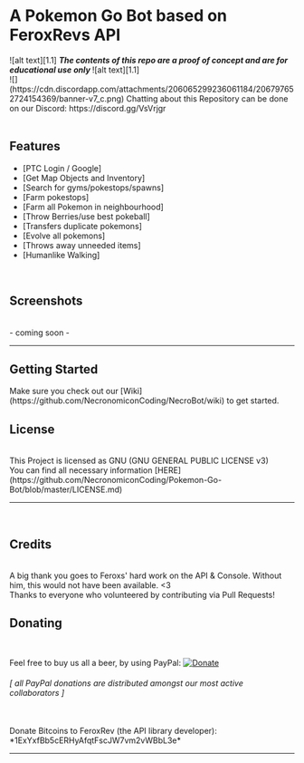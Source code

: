 <!-- define warning icon -->
[1.1]: http://i.imgur.com/M4fJ65n.png (ATTENTION)
[1.2]: http://i.imgur.com/NNcGs1n.png (BTC)
<!-- title -->
<h1>A Pokemon Go Bot based on FeroxRevs API</h1>
<!-- disclaimer -->
![alt text][1.1] <strong><em> The contents of this repo are a proof of concept and are for educational use only </em></strong>![alt text][1.1]<br/>
![](https://cdn.discordapp.com/attachments/206065299236061184/206797652724154369/banner-v7_c.png)
Chatting about this Repository can be done on our Discord: https://discord.gg/VsVrjgr <br/>
<br/>

<h2><a name="features">Features</a></h2>

 - [PTC Login / Google]
 - [Get Map Objects and Inventory]
 - [Search for gyms/pokestops/spawns]
 - [Farm pokestops]
 - [Farm all Pokemon in neighbourhood]
 - [Throw Berries/use best pokeball]
 - [Transfers duplicate pokemons]
 - [Evolve all pokemons]
 - [Throws away unneeded items]
 - [Humanlike Walking]

<br/>
<h2><a name="screenshots">Screenshots</a></h2><br/>
- coming soon -<br/>
<hr/>

<h2><a name="getting-started">Getting Started</a></h2>
Make sure you check out our [Wiki](https://github.com/NecronomiconCoding/NecroBot/wiki) to get started.
<br/>

<h2><a name="license">License</a></h2><br/>
This Project is licensed as GNU (GNU GENERAL PUBLIC LICENSE v3) 
<br/>
You can find all necessary information [HERE](https://github.com/NecronomiconCoding/Pokemon-Go-Bot/blob/master/LICENSE.md)
<br/>
<hr/>
<br/>

<h2><a name="credits">Credits</a></h2><br/>
A big thank you goes to Feroxs' hard work on the API & Console. Without him, this would not have been available. <3
<br/>
Thanks to everyone who volunteered by contributing via Pull Requests!

<h2><a name="donating">Donating</a></h2>
<br/>

<a name="paypal">Feel free to buy us all a beer, by using PayPal:</a>
[![Donate](https://www.paypalobjects.com/en_US/i/btn/btn_donate_LG.gif)](https://www.paypal.com/cgi-bin/webscr?cmd=_donations&business=farhaninoor1%40gmail%2ecom&lc=GB&item_name=POGO%20Bot%20Donations&item_number=POGO&no_note=0&currency_code=USD&bn=PP%2dDonationsBF%3abtn_donateCC_LG_global%2egif%3aNonHostedGuest)<br/>

<h6><em>[ all PayPal donations are distributed amongst our most active collaborators ]</em></h6><br/>
<a name="btc">Donate Bitcoins to FeroxRev (the API library developer): *1ExYxfBb5cERHyAfqtFscJW7vm2vWBbL3e*</a><br/>

<hr/>
